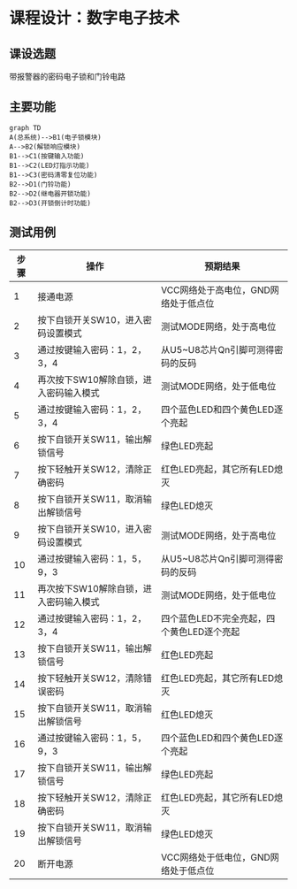 # 课程设计：数字电子技术
## 课设选题
带报警器的密码电子锁和门铃电路
## 主要功能
```mermaid
graph TD
A(总系统)-->B1(电子锁模块)
A-->B2(解锁响应模块)
B1-->C1(按键输入功能)
B1-->C2(LED灯指示功能)
B1-->C3(密码清零复位功能)
B2-->D1(门铃功能)
B2-->D2(继电器开锁功能)
B2-->D3(开锁倒计时功能)
```
## 测试用例
| **步骤** | **操作** | **预期结果** |
| --- | --- | --- |
| 1 | 接通电源 | VCC网络处于高电位，GND网络处于低点位 |
| 2 | 按下自锁开关SW10，进入密码设置模式 | 测试MODE网络，处于高电位 |
| 3 | 通过按键输入密码：1，2，3，4 | 从U5~U8芯片Qn引脚可测得密码的反码 |
| 4 | 再次按下SW10解除自锁，进入密码输入模式 | 测试MODE网络，处于低电位 |
| 5 | 通过按键输入密码：1，2，3，4 | 四个蓝色LED和四个黄色LED逐个亮起 |
| 6 | 按下自锁开关SW11，输出解锁信号 | 绿色LED亮起 |
| 7 | 按下轻触开关SW12，清除正确密码 | 红色LED亮起，其它所有LED熄灭 |
| 8 | 按下自锁开关SW11，取消输出解锁信号 | 绿色LED熄灭 |
| 9 | 按下自锁开关SW10，进入密码设置模式 | 测试MODE网络，处于高电位 |
| 10 | 通过按键输入密码：1，5，9，3 | 从U5~U8芯片Qn引脚可测得密码的反码 |
| 11 | 再次按下SW10解除自锁，进入密码输入模式 | 测试MODE网络，处于低电位 |
| 12 | 通过按键输入密码：1，2，3，4 | 四个蓝色LED不完全亮起，四个黄色LED逐个亮起 |
| 13 | 按下自锁开关SW11，输出解锁信号 | 红色LED亮起 |
| 14 | 按下轻触开关SW12，清除错误密码 | 红色LED亮起，其它所有LED熄灭 |
| 15 | 按下自锁开关SW11，取消输出解锁信号 | 红色LED熄灭 |
| 16 | 通过按键输入密码：1，5，9，3 | 四个蓝色LED和四个黄色LED逐个亮起 |
| 17 | 按下自锁开关SW11，输出解锁信号 | 绿色LED亮起 |
| 18 | 按下轻触开关SW12，清除正确密码 | 红色LED亮起，其它所有LED熄灭 |
| 19 | 按下自锁开关SW11，取消输出解锁信号 | 绿色LED熄灭 |
| 20 | 断开电源 | VCC网络处于低电位，GND网络处于低点位 |
